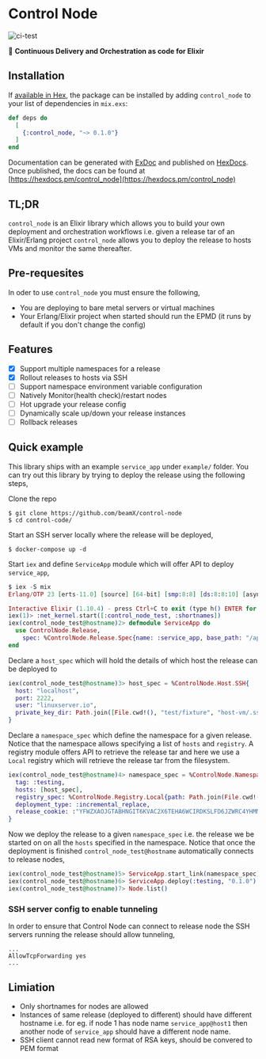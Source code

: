 # Control Node

![ci-test](https://github.com/beamX/control-node/workflows/ci-test/badge.svg)

🚀 **Continuous Delivery and Orchestration as code for Elixir**

## Installation

If [available in Hex](https://hex.pm/docs/publish), the package can be installed
by adding `control_node` to your list of dependencies in `mix.exs`:

```elixir
def deps do
  [
    {:control_node, "~> 0.1.0"}
  ]
end
```

Documentation can be generated with [ExDoc](https://github.com/elixir-lang/ex_doc)
and published on [HexDocs](https://hexdocs.pm). Once published, the docs can
be found at [https://hexdocs.pm/control_node](https://hexdocs.pm/control_node)

## TL;DR

`control_node` is an Elixir library which allows you to build your own deployment
and orchestration workflows i.e. given a release tar of an Elixir/Erlang project
`control_node` allows you to deploy the release to hosts VMs and monitor the same thereafter.

## Pre-requesites

In oder to use `control_node` you must ensure the following,

- You are deploying to bare metal servers or virtual machines
- Your Erlang/Elixir project when started should run the EPMD (it runs by default if you don't change the config)

## Features

- [x] Support multiple namespaces for a release
- [x] Rollout releases to hosts via SSH
- [ ] Support namespace environment variable configuration
- [ ] Natively Monitor(health check)/restart nodes
- [ ] Hot upgrade your release config
- [ ] Dynamically scale up/down your release instances
- [ ] Rollback releases

## Quick example

This library ships with an example `service_app` under `example/` folder. You can try out this library
by trying to deploy the release using the following steps,

Clone the repo
```
$ git clone https://github.com/beamX/control-node
$ cd control-code/
```

Start an SSH server locally where the release will be deployed,
```
$ docker-compose up -d
```

Start `iex` and define `ServiceApp` module which will offer API to deploy `service_app`,
```elixir
$ iex -S mix
Erlang/OTP 23 [erts-11.0] [source] [64-bit] [smp:8:8] [ds:8:8:10] [async-threads:1] [hipe]

Interactive Elixir (1.10.4) - press Ctrl+C to exit (type h() ENTER for help)
iex(1)> :net_kernel.start([:control_node_test, :shortnames])
iex(control_node_test@hostname)2> defmodule ServiceApp do
  use ControlNode.Release,
    spec: %ControlNode.Release.Spec{name: :service_app, base_path: "/app/service_app"}
end
```

Declare a `host_spec` which will hold the details of which host the release can be deployed to
```elixir
iex(control_node_test@hostname)3> host_spec = %ControlNode.Host.SSH{
  host: "localhost",
  port: 2222,
  user: "linuxserver.io",
  private_key_dir: Path.join([File.cwd!(), "test/fixture", "host-vm/.ssh"])
}
```

Declare a `namespace_spec` which define the namespace for a given release. Notice that the
namespace allows specifying a list of `hosts` and `registry`.
A registry module offers API to retrieve the release tar and here we use a `Local` registry
which will retrieve the release tar from the filesystem.

```elixir
iex(control_node_test@hostname)4> namespace_spec = %ControlNode.Namespace.Spec{
  tag: :testing,
  hosts: [host_spec],
  registry_spec: %ControlNode.Registry.Local{path: Path.join(File.cwd!(), "example")},
  deployment_type: :incremental_replace,
  release_cookie: :"YFWZXAOJGTABHNGIT6KVAC2X6TEHA6WCIRDKSLFD6JZWRC4YHMMA===="
}
```

Now we deploy the release to a given `namespace_spec` i.e. the release we be started on on
all the `hosts` specified in the namespace. Notice that once the deployment is finished 
`control_node_test@hostname` automatically connects to release nodes,

```elixir
iex(control_node_test@hostname)5> ServiceApp.start_link(namespace_spec)
iex(control_node_test@hostname)6> ServiceApp.deploy(:testing, "0.1.0")
iex(control_node_test@hostname)7> Node.list()
```

### SSH server config to enable tunneling
In order to ensure that Control Node can connect to release node the SSH servers running
the release should allow tunneling,

```
...
AllowTcpForwarding yes
...
```

## Limiation

- Only shortnames for nodes are allowed
- Instances of same release (deployed to different) should have different
  hostname i.e. for eg. if node 1 has node name `service_app@host1` then another
  node of `service_app` should have a different node name.
- SSH client cannot read new format of RSA keys, should be convered to PEM format
